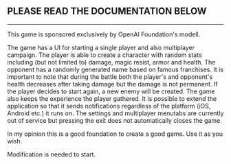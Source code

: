 ## PLEASE READ THE DOCUMENTATION BELOW

-----------------------------------------------------------------------------------------------------------------------------------------------

This game is sponsored exclusively by OpenAI Foundation's modell.

The game has a UI for starting a single player and also multiplayer campaign. The player is able to create a character with random stats including (but not limited to) damage, magic resist, armor and health. The opponent has a randomly generated name based on famous franchises.
It is important to note that during the battle both the player's and opponent's health decreases after taking damage but the damage is not permanent. If the player decides to start again, a new enemy will be created. The game also keeps the experience the player gathered. It is possible to extend the application so that it sends notifications regardless of the platform (iOS, Android etc.) it runs on. The settings and multiplayer menutabs are currently out of service but pressing the exit does not automatically closes the game.

In my opinion this is a good foundation to create a good game. Use it as you wish.

Modification is needed to start.
